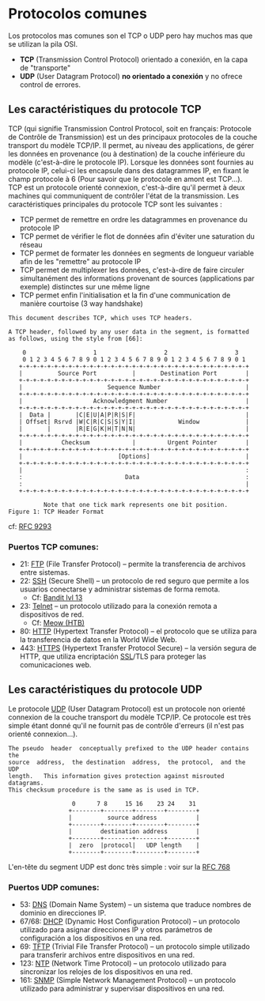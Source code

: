 # Protocolos comunes

Los protocolos mas comunes son el TCP o UDP pero hay muchos mas que se utilizan la pila OSI.

* **TCP** (Transmission Control Protocol) orientado a conexión, en la capa de "transporte" 
* **UDP** (User Datagram Protocol) **no orientado a conexión** y no ofrece control de errores.

## Les caractéristiques du protocole TCP

TCP (qui signifie Transmission Control Protocol, soit en français: Protocole de Contrôle de Transmission) est un des principaux protocoles de la couche transport du modèle TCP/IP. Il permet, au niveau des applications, de gérer les données en provenance (ou à destination) de la couche inférieure du modèle (c'est-à-dire le protocole IP). Lorsque les données sont fournies au protocole IP, celui-ci les encapsule dans des datagrammes IP, en fixant le champ protocole à 6 (Pour savoir que le protocole en amont est TCP...). TCP est un protocole orienté connexion, c'est-à-dire qu'il permet à deux machines qui communiquent de contrôler l'état de la transmission.
Les caractéristiques principales du protocole TCP sont les suivantes :

* TCP permet de remettre en ordre les datagrammes en provenance du protocole IP
* TCP permet de vérifier le flot de données afin d'éviter une saturation du réseau
* TCP permet de formater les données en segments de longueur variable afin de les "remettre" au protocole IP
* TCP permet de multiplexer les données, c'est-à-dire de faire circuler simultanément des informations provenant de sources (applications par exemple) distinctes sur une même ligne
* TCP permet enfin l'initialisation et la fin d'une communication de manière courtoise (3 way handshake)

```
This document describes TCP, which uses TCP headers.

A TCP header, followed by any user data in the segment, is formatted as follows, using the style from [66]:

    0                   1                   2                   3
    0 1 2 3 4 5 6 7 8 9 0 1 2 3 4 5 6 7 8 9 0 1 2 3 4 5 6 7 8 9 0 1
   +-+-+-+-+-+-+-+-+-+-+-+-+-+-+-+-+-+-+-+-+-+-+-+-+-+-+-+-+-+-+-+-+
   |          Source Port          |       Destination Port        |
   +-+-+-+-+-+-+-+-+-+-+-+-+-+-+-+-+-+-+-+-+-+-+-+-+-+-+-+-+-+-+-+-+
   |                        Sequence Number                        |
   +-+-+-+-+-+-+-+-+-+-+-+-+-+-+-+-+-+-+-+-+-+-+-+-+-+-+-+-+-+-+-+-+
   |                    Acknowledgment Number                      |
   +-+-+-+-+-+-+-+-+-+-+-+-+-+-+-+-+-+-+-+-+-+-+-+-+-+-+-+-+-+-+-+-+
   |  Data |       |C|E|U|A|P|R|S|F|                               |
   | Offset| Rsrvd |W|C|R|C|S|S|Y|I|            Window             |
   |       |       |R|E|G|K|H|T|N|N|                               |
   +-+-+-+-+-+-+-+-+-+-+-+-+-+-+-+-+-+-+-+-+-+-+-+-+-+-+-+-+-+-+-+-+
   |           Checksum            |         Urgent Pointer        |
   +-+-+-+-+-+-+-+-+-+-+-+-+-+-+-+-+-+-+-+-+-+-+-+-+-+-+-+-+-+-+-+-+
   |                           [Options]                           |
   +-+-+-+-+-+-+-+-+-+-+-+-+-+-+-+-+-+-+-+-+-+-+-+-+-+-+-+-+-+-+-+-+
   |                                                               :
   :                             Data                              :
   :                                                               |
   +-+-+-+-+-+-+-+-+-+-+-+-+-+-+-+-+-+-+-+-+-+-+-+-+-+-+-+-+-+-+-+-+

          Note that one tick mark represents one bit position.
Figure 1: TCP Header Format
```  
cf: [RFC 9293](https://datatracker.ietf.org/doc/html/rfc9293)

### Puertos TCP comunes:

* 21: [FTP](https://fr.wikipedia.org/wiki/File_Transfer_Protocol) (File Transfer Protocol) – permite la transferencia de archivos entre sistemas.
* 22: [SSH](https://fr.wikipedia.org/wiki/Secure_Shell) (Secure Shell) – un protocolo de red seguro que permite a los usuarios conectarse y administrar sistemas de forma remota.
    - Cf: [Bandit lvl 13](https://overthewire.org/wargames/bandit/bandit14.html)
* 23: [Telnet](https://fr.wikipedia.org/wiki/Telnet) – un protocolo utilizado para la conexión remota a dispositivos de red.
    - Cf: [Meow (HTB)](/lunarDocs/tiers0/meow/) 
* 80: [HTTP](https://fr.wikipedia.org/wiki/Hypertext_Transfer_Protocol) (Hypertext Transfer Protocol) – el protocolo que se utiliza para la transferencia de datos en la World Wide Web.
* 443: [HTTPS](https://fr.wikipedia.org/wiki/Hypertext_Transfer_Protocol_Secure) (Hypertext Transfer Protocol Secure) – la versión segura de HTTP, que utiliza encriptación [SSL](https://fr.wikipedia.org/wiki/Transport_Layer_Security)/TLS para proteger las comunicaciones web.

## Les caractéristiques du protocole UDP

Le protocole [UDP](https://fr.wikipedia.org/wiki/User_Datagram_Protocol) (User Datagram Protocol) est un protocole non orienté connexion de la couche transport du modèle TCP/IP. Ce protocole est très simple étant donné qu'il ne fournit pas de contrôle d'erreurs (il n'est pas orienté connexion...).

```
The pseudo  header  conceptually prefixed to the UDP header contains the
source  address,  the destination  address,  the protocol,  and the  UDP
length.   This information gives protection against misrouted datagrams.
This checksum procedure is the same as is used in TCP.

                  0      7 8     15 16    23 24    31
                 +--------+--------+--------+--------+
                 |          source address           |
                 +--------+--------+--------+--------+
                 |        destination address        |
                 +--------+--------+--------+--------+
                 |  zero  |protocol|   UDP length    |
                 +--------+--------+--------+--------+
```
L'en-tête du segment UDP est donc très simple : voir sur la [RFC 768](https://datatracker.ietf.org/doc/html/rfc768)

### Puertos UDP comunes:

* 53: [DNS](https://es.wikipedia.org/wiki/Sistema_de_nombres_de_dominio) (Domain Name System) – un sistema que traduce nombres de dominio en direcciones IP.
* 67/68: [DHCP](https://es.wikipedia.org/wiki/Protocolo_de_configuraci%C3%B3n_din%C3%A1mica_de_host) (Dynamic Host Configuration Protocol) – un protocolo utilizado para asignar direcciones IP y otros parámetros de configuración a los dispositivos en una red.
* 69: [TFTP](https://es.wikipedia.org/wiki/TFTP) (Trivial File Transfer Protocol) – un protocolo simple utilizado para transferir archivos entre dispositivos en una red.
* 123: [NTP](https://es.wikipedia.org/wiki/Network_Time_Protocol) (Network Time Protocol) – un protocolo utilizado para sincronizar los relojes de los dispositivos en una red.
* 161: [SNMP](https://es.wikipedia.org/wiki/Protocolo_simple_de_administraci%C3%B3n_de_red) (Simple Network Management Protocol) – un protocolo utilizado para administrar y supervisar dispositivos en una red.


